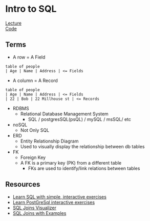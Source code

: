 # Intro to SQL
[Lecture](https://vimeo.com/674546892/044eba59ae)\
[Code](https://github.com/jcbain/east_2022_01_10/tree/main/w05d01_sql_intro)
## Terms
- A row = A Field
```
table of people
| Age | Name | Address | <= Fields
```
- A column = A Record
```
table of people
| Age | Name | Address | <= Fields
| 22 | Bob | 22 Millhouse st | <= Records
```
- RDBMS
  - Relational Database Management System
    - SQL / postgresSQL(psQL) / mySQL / msSQL/ etc
- noSQL
  - Not Only SQL
- ERD
  - Entity Relationship Diagram
  - Used to visually display the relationship between db tables
- FK
  - Foreign Key
  - A FK is a primary key (PK) from a different table
    - FKs are used to identify/link relations between tables

## Resources
- [Learn SQL with simple, interactive exercises](http://SQLBolt.com)
- [Learn PostGreSql interactive exercises](https://pgexercises.com/)
- [SQL Joins Visualizer](https://sql-joins.leopard.in.ua/)
- [SQL Joins with Examples](https://blog.codinghorror.com/a-visual-explanation-of-sql-joins/)